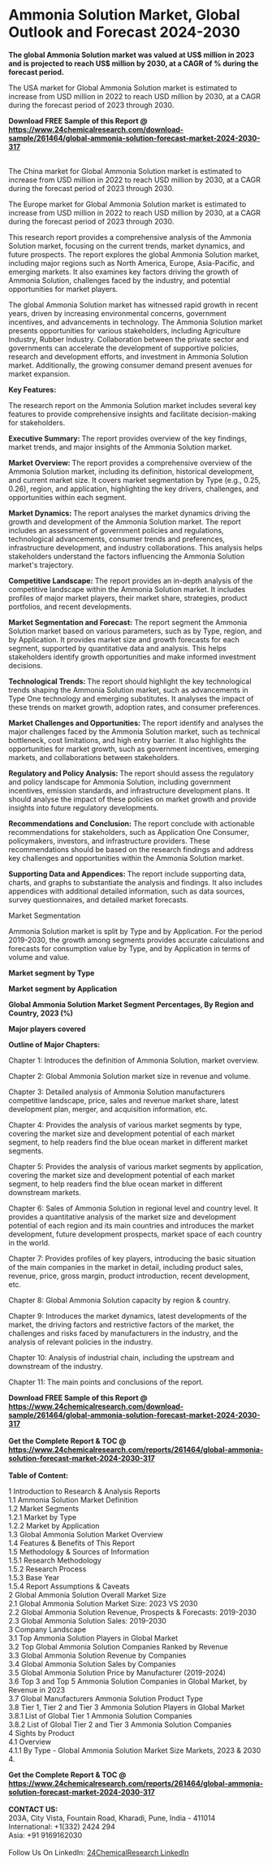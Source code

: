 <h1>Ammonia Solution Market, Global Outlook and Forecast 2024-2030</h1><p><strong>The global Ammonia Solution market was valued at US$ million in 2023 and is projected to reach US$ million by 2030, at a CAGR of % during the forecast period.</strong></p><p>
</p><p>The USA market for Global Ammonia Solution market is estimated to increase from USD million in 2022 to reach USD million by 2030, at a CAGR during the forecast period of 2023 through 2030.</p><div><b>Download FREE Sample of this Report @ 
            <a href="https://www.24chemicalresearch.com/download-sample/261464/global-ammonia-solution-forecast-market-2024-2030-317">
            https://www.24chemicalresearch.com/download-sample/261464/global-ammonia-solution-forecast-market-2024-2030-317</a></b></div><br><p>
</p><p>The China market for Global Ammonia Solution market is estimated to increase from USD million in 2022 to reach USD million by 2030, at a CAGR during the forecast period of 2023 through 2030.</p><p>
</p><p>The Europe market for Global Ammonia Solution market is estimated to increase from USD million in 2022 to reach USD million by 2030, at a CAGR during the forecast period of 2023 through 2030.</p><p>
</p><p>This research report provides a comprehensive analysis of the Ammonia Solution market, focusing on the current trends, market dynamics, and future prospects. The report explores the global Ammonia Solution market, including major regions such as North America, Europe, Asia-Pacific, and emerging markets. It also examines key factors driving the growth of Ammonia Solution, challenges faced by the industry, and potential opportunities for market players.</p><p>
The global Ammonia Solution market has witnessed rapid growth in recent years, driven by increasing environmental concerns, government incentives, and advancements in technology. The Ammonia Solution market presents opportunities for various stakeholders, including Agriculture Industry, Rubber Industry. Collaboration between the private sector and governments can accelerate the development of supportive policies, research and development efforts, and investment in Ammonia Solution market. Additionally, the growing consumer demand present avenues for market expansion.</p><p>
<strong>Key Features:</strong></p><p>
The research report on the Ammonia Solution market includes several key features to provide comprehensive insights and facilitate decision-making for stakeholders.</p><p>
<strong>Executive Summary: </strong>The report provides overview of the key findings, market trends, and major insights of the Ammonia Solution market.</p><p>
<strong>Market Overview: </strong>The report provides a comprehensive overview of the Ammonia Solution market, including its definition, historical development, and current market size. It covers market segmentation by Type (e.g., 0.25, 0.26), region, and application, highlighting the key drivers, challenges, and opportunities within each segment.</p><p>
<strong>Market Dynamics: </strong>The report analyses the market dynamics driving the growth and development of the Ammonia Solution market. The report includes an assessment of government policies and regulations, technological advancements, consumer trends and preferences, infrastructure development, and industry collaborations. This analysis helps stakeholders understand the factors influencing the Ammonia Solution market's trajectory.</p><p>
<strong>Competitive Landscape:</strong> The report provides an in-depth analysis of the competitive landscape within the Ammonia Solution market. It includes profiles of major market players, their market share, strategies, product portfolios, and recent developments.</p><p>
<strong>Market Segmentation and Forecast:</strong> The report segment the Ammonia Solution market based on various parameters, such as by Type, region, and by Application. It provides market size and growth forecasts for each segment, supported by quantitative data and analysis. This helps stakeholders identify growth opportunities and make informed investment decisions.</p><p>
<strong>Technological Trends: </strong>The report should highlight the key technological trends shaping the Ammonia Solution market, such as advancements in Type One technology and emerging substitutes. It analyses the impact of these trends on market growth, adoption rates, and consumer preferences.</p><p>
<strong>Market Challenges and Opportunities: </strong>The report identify and analyses the major challenges faced by the Ammonia Solution market, such as technical bottleneck, cost limitations, and high entry barrier. It also highlights the opportunities for market growth, such as government incentives, emerging markets, and collaborations between stakeholders.</p><p>
<strong>Regulatory and Policy Analysis: </strong>The report should assess the regulatory and policy landscape for Ammonia Solution, including government incentives, emission standards, and infrastructure development plans. It should analyse the impact of these policies on market growth and provide insights into future regulatory developments.</p><p>
<strong>Recommendations and Conclusion:</strong> The report conclude with actionable recommendations for stakeholders, such as Application One Consumer, policymakers, investors, and infrastructure providers. These recommendations should be based on the research findings and address key challenges and opportunities within the Ammonia Solution market.</p><p>
<strong>Supporting Data and Appendices: </strong>The report include supporting data, charts, and graphs to substantiate the analysis and findings. It also includes appendices with additional detailed information, such as data sources, survey questionnaires, and detailed market forecasts.</p><p>
Market Segmentation</p><p>
Ammonia Solution market is split by Type and by Application. For the period 2019-2030, the growth among segments provides accurate calculations and forecasts for consumption value by Type, and by Application in terms of volume and value.</p><p>
<strong>Market segment by Type</strong></p><p>
</p><p>
</p><p><strong>Market segment by Application</strong></p><p>
</p><p>
</p><p><strong>Global Ammonia Solution Market Segment Percentages, By Region and Country, 2023 (%)</strong></p><p>
</p><p>
</p><p></p><p>
</p><p><strong>Major players covered</strong></p><p>
</p><p>
</p><p><strong>Outline of Major Chapters:</strong></p><p>
Chapter 1: Introduces the definition of Ammonia Solution, market overview.</p><p>
Chapter 2: Global Ammonia Solution market size in revenue and volume.</p><p>
Chapter 3: Detailed analysis of Ammonia Solution manufacturers competitive landscape, price, sales and revenue market share, latest development plan, merger, and acquisition information, etc.</p><p>
Chapter 4: Provides the analysis of various market segments by type, covering the market size and development potential of each market segment, to help readers find the blue ocean market in different market segments.</p><p>
Chapter 5: Provides the analysis of various market segments by application, covering the market size and development potential of each market segment, to help readers find the blue ocean market in different downstream markets.</p><p>
Chapter 6: Sales of Ammonia Solution in regional level and country level. It provides a quantitative analysis of the market size and development potential of each region and its main countries and introduces the market development, future development prospects, market space of each country in the world.</p><p>
Chapter 7: Provides profiles of key players, introducing the basic situation of the main companies in the market in detail, including product sales, revenue, price, gross margin, product introduction, recent development, etc.</p><p>
Chapter 8: Global Ammonia Solution capacity by region &amp; country.</p><p>
Chapter 9: Introduces the market dynamics, latest developments of the market, the driving factors and restrictive factors of the market, the challenges and risks faced by manufacturers in the industry, and the analysis of relevant policies in the industry.</p><p>
Chapter 10: Analysis of industrial chain, including the upstream and downstream of the industry.</p><p>
Chapter 11: The main points and conclusions of the report.</p><div><b>Download FREE Sample of this Report @ 
            <a href="https://www.24chemicalresearch.com/download-sample/261464/global-ammonia-solution-forecast-market-2024-2030-317">
            https://www.24chemicalresearch.com/download-sample/261464/global-ammonia-solution-forecast-market-2024-2030-317</a></b></div><br><div><b>Get the Complete Report & TOC @ 
            <a href="https://www.24chemicalresearch.com/reports/261464/global-ammonia-solution-forecast-market-2024-2030-317">
            https://www.24chemicalresearch.com/reports/261464/global-ammonia-solution-forecast-market-2024-2030-317</a></b></div><br>
            <b>Table of Content:</b><p>1 Introduction to Research & Analysis Reports<br />
    1.1 Ammonia Solution Market Definition<br />
    1.2 Market Segments<br />
        1.2.1 Market by Type<br />
        1.2.2 Market by Application<br />
    1.3 Global Ammonia Solution Market Overview<br />
    1.4 Features & Benefits of This Report<br />
    1.5 Methodology & Sources of Information<br />
        1.5.1 Research Methodology<br />
        1.5.2 Research Process<br />
        1.5.3 Base Year<br />
        1.5.4 Report Assumptions & Caveats<br />
2 Global Ammonia Solution Overall Market Size<br />
    2.1 Global Ammonia Solution Market Size: 2023 VS 2030<br />
    2.2 Global Ammonia Solution Revenue, Prospects & Forecasts: 2019-2030<br />
    2.3 Global Ammonia Solution Sales: 2019-2030<br />
3 Company Landscape<br />
    3.1 Top Ammonia Solution Players in Global Market<br />
    3.2 Top Global Ammonia Solution Companies Ranked by Revenue<br />
    3.3 Global Ammonia Solution Revenue by Companies<br />
    3.4 Global Ammonia Solution Sales by Companies<br />
    3.5 Global Ammonia Solution Price by Manufacturer (2019-2024)<br />
    3.6 Top 3 and Top 5 Ammonia Solution Companies in Global Market, by Revenue in 2023<br />
    3.7 Global Manufacturers Ammonia Solution Product Type<br />
    3.8 Tier 1, Tier 2 and Tier 3 Ammonia Solution Players in Global Market<br />
        3.8.1 List of Global Tier 1 Ammonia Solution Companies<br />
        3.8.2 List of Global Tier 2 and Tier 3 Ammonia Solution Companies<br />
4 Sights by Product<br />
    4.1 Overview<br />
        4.1.1 By Type - Global Ammonia Solution Market Size Markets, 2023 & 2030<br />
        4.</p><div><b>Get the Complete Report & TOC @ 
            <a href="https://www.24chemicalresearch.com/reports/261464/global-ammonia-solution-forecast-market-2024-2030-317">
            https://www.24chemicalresearch.com/reports/261464/global-ammonia-solution-forecast-market-2024-2030-317</a></b></div><br><b>CONTACT US:</b><br>
            203A, City Vista, Fountain Road, Kharadi, Pune, India - 411014<br>
            International: +1(332) 2424 294<br>
            Asia: +91 9169162030 <br><br>
            Follow Us On LinkedIn: <a href="https://www.linkedin.com/company/24chemicalresearch/">24ChemicalResearch LinkedIn</a>
